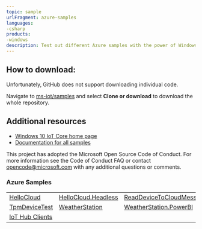 ```yaml
--- 
topic: sample
urlFragment: azure-samples
languages:
-csharp
products:
-windows
description: Test out different Azure samples with the power of Windows 10 IoT Core.
---
```


## How to download:

Unfortunately, GitHub does not support downloading individual code. 

Navigate to [ms-iot/samples](https://github.com/ms-iot/samples) and select **Clone or download** to download the whole repository.


## Additional resources
* [Windows 10 IoT Core home page](https://developer.microsoft.com/en-us/windows/iot/)
* [Documentation for all samples](https://developer.microsoft.com/en-us/windows/iot/samples)

This project has adopted the Microsoft Open Source Code of Conduct. For more information see the Code of Conduct FAQ or contact opencode@microsoft.com with any additional questions or comments.

### Azure Samples

<table>
 <tr>
  <td><a href="../Azure/HelloCloud">HelloCloud</a></td>
  <td><a href="../Azure/HelloCloud.Headless">HelloCloud.Headless</a></td>
  <td><a href="../Azure/ReadDeviceToCloudMessages">ReadDeviceToCloudMessages</a></td>
 </tr>
 <tr>
  <td><a href="../Azure/TpmDeviceTest">TpmDeviceTest</a></td>
  <td><a href="../Azure/WeatherStation">WeatherStation</a></td>
  <td><a href="../Azure/WeatherStation.PowerBI">WeatherStation.PowerBI</a></td>
 </tr>
 <tr>
  <td><a href="../Azure/IoTHubClients">IoT Hub Clients</a></td>
 </tr>
</table>

